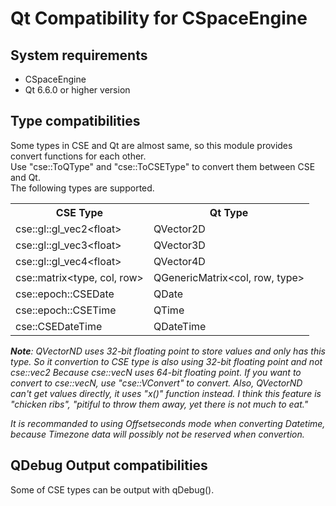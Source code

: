 <h1>Qt Compatibility for CSpaceEngine</h1>

<h2>System requirements</h2>
<ul>
	<li>CSpaceEngine</li>
	<li>Qt 6.6.0 or higher version</li>
</ul>

<h2>Type compatibilities</h2>
<p>
	Some types in CSE and Qt are almost same, so this module provides convert functions for each other.<br>
	Use "cse::ToQType" and "cse::ToCSEType" to convert them between CSE and Qt.<br>
	The following types are supported.
</p>
<table>
	<tr><th>CSE Type</th><th>Qt Type</th></tr>
	<tr><td>cse::gl::gl_vec2&ltfloat&gt</td><td>QVector2D</td></tr>
	<tr><td>cse::gl::gl_vec3&ltfloat&gt</td><td>QVector3D</td></tr>
	<tr><td>cse::gl::gl_vec4&ltfloat&gt</td><td>QVector4D</td></tr>
	<tr><td>cse::matrix&lttype, col, row&gt</td><td>QGenericMatrix&ltcol, row, type&gt</td></tr>
	<tr><td>cse::epoch::CSEDate</td><td>QDate</td></tr>
	<tr><td>cse::epoch::CSETime</td><td>QTime</td></tr>
	<tr><td>cse::CSEDateTime</td><td>QDateTime</td></tr>
</table>

<p><i>
<b>Note</b>: QVectorND uses 32-bit floating point to store values and only has this type. 
So it convertion to CSE type is also using 32-bit floating point and not cse::vec2
Because cse::vecN uses 64-bit floating point. If you want to convert to cse::vecN,
use "cse::VConvert" to convert. Also, QVectorND can't get values directly, it uses
"x()" function instead. I think this feature is "chicken ribs", "pitiful to throw 
them away, yet there is not much to eat."<br>

It is recommanded to using Offsetseconds mode when converting Datetime, because Timezone
data will possibly not be reserved when convertion.
</i></p>

<h2>QDebug Output compatibilities</h2>
<p>
	Some of CSE types can be output with qDebug().
</p>